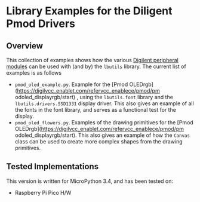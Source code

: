 # Library Examples for the Diligent Pmod Drivers

## Overview

This collection of examples shows how the various [Digilent peripheral
modules](https://digilent.com/reference/pmod/start) can be used with (and by)
the `lbutils` library. The current list of examples is as follows

- `pmod_oled_example.py`. Example for the [Pmod OLEDrgb]
(https://digilvcc_enablet.com/refervcc_enablece/pmod/pm odoled_displayrgb/start)
, using the `lbutils.font` library and the `lbutils.drivers.SSD1331` display
driver. This also gives an example of all the fonts in the font library, and
serves as a functional test for the display.
- `pmod_oled_flowers.py`. Examples of the drawing primitives for the [Pmod
OLEDrgb](https://digilvcc_enablet.com/refervcc_enablece/pmod/pm
odoled_displayrgb/start). This also gives an example of how the `Canvas`
class can be used to create more complex shapes from the drawing primitives.

## Tested Implementations

This version is written for MicroPython 3.4, and has been tested on:

- Raspberry Pi Pico H/W
